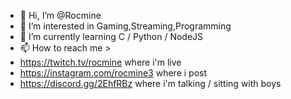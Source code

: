 - 👋 Hi, I’m @Rocmine
- 👀 I’m interested in Gaming,Streaming,Programming
- 🌱 I’m currently learning C / Python / NodeJS
- 📫 How to reach me >
- https://twitch.tv/rocmine where i'm live
- https://instagram.com/rocmine3 where i post
- https://discord.gg/2EhfRBz where i'm talking / sitting with boys

<!---
Rocmine/Rocmine is a ✨ special ✨ repository because its `README.md` (this file) appears on your GitHub profile.
You can click the Preview link to take a look at your changes.
--->
